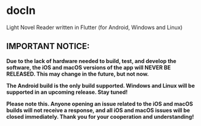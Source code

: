 # docln

Light Novel Reader written in Flutter (for Android, Windows and Linux)

## IMPORTANT NOTICE:

**Due to the lack of hardware needed to build, test, and develop the software, the iOS and macOS versions of the app will NEVER BE RELEASED. This may change in the future, but not now.**

**The Android build is the only build supported. Windows and Linux will be supported in an upcoming release. Stay tuned!**

**Please note this. Anyone opening an issue related to the iOS and macOS builds will not receive a response, and all iOS and macOS issues will be closed immediately. Thank you for your cooperation and understanding!**
